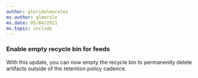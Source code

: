 ```yaml
---
author: gloridelmorales
ms.author: glmorale
ms.date: 05/04/2021
ms.topic: include
---
```


### Enable empty recycle bin for feeds

With this update, you can now empty the recycle bin to permanently delete artifacts outside of the retention policy cadence.